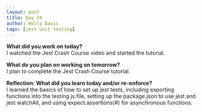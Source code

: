 ```yaml
---
layout: post
title: Day 24
author: Holly Davis
tags: [jest unit testing]
---
```


**What did you work on today?**  
I watched the Jest Crash Course video and started the tutorial.

**What do you plan on working on tomorrow?**  
I plan to complete the Jest Crash Course tutorial. 

**Reflection: What did you learn today and/or re-enforce?**  
I learned the basics of how to set up jest tests, including exporting functions into the testing js file, setting up the package.json to use jest and jest watchAll, and using expect.assertions(#) for asynchronous functions.
